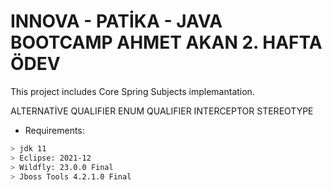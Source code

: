 # INNOVA - PATİKA - JAVA BOOTCAMP AHMET AKAN 2. HAFTA ÖDEV

This project includes Core Spring Subjects implemantation.

ALTERNATİVE 
QUALIFIER
ENUM QUALIFIER
INTERCEPTOR
STEREOTYPE


* Requirements:

```sh
> jdk 11
> Eclipse: 2021-12
> Wildfly: 23.0.0 Final
> Jboss Tools 4.2.1.0 Final
````
